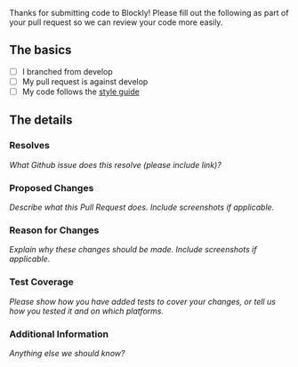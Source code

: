Thanks for submitting code to Blockly!  Please fill out the following as part of your pull request so we can review your code more easily.

## The basics

- [ ] I branched from develop
- [ ] My pull request is against develop
- [ ] My code follows the [style guide](https://developers.google.com/blockly/guides/modify/web/style-guide)

## The details
### Resolves

_What Github issue does this resolve (please include link)?_

### Proposed Changes

_Describe what this Pull Request does.  Include screenshots if applicable._

### Reason for Changes

_Explain why these changes should be made.  Include screenshots if applicable._

### Test Coverage

_Please show how you have added tests to cover your changes, or tell us how you tested it and on which platforms._

### Additional Information

_Anything else we should know?_
